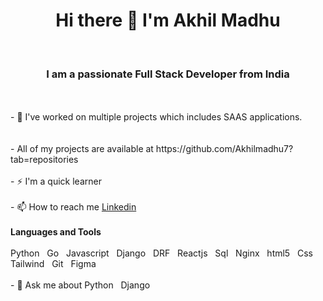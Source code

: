 ### <h1 align=center>Hi there 👋 I'm Akhil Madhu</h1>
<br/>
<h3 align=center>I am a passionate Full Stack Developer  from India</h3>

<br/>

<br/>
- 🔭 I've worked on multiple projects which includes SAAS applications.
<br/>
<br/>
<br/>
- All of my projects are available at https://github.com/Akhilmadhu7?tab=repositories
<br/>
<br/>
- ⚡️ I'm a quick learner
<br/>
<br/>
- 📫 How to reach me <a href=www.linkedin.com/in/akhil-madhu-b6623b229>Linkedin</a>
<br/>
<br/>
<strong>Languages and Tools</strong>
<br/>
<br/>
Python &nbsp Go &nbsp Javascript &nbsp Django &nbsp DRF &nbsp Reactjs &nbsp Sql &nbsp Nginx &nbsp html5 &nbsp Css &nbsp Tailwind &nbsp Git &nbsp Figma
<br/>
<br/>
- 💬 Ask me about Python &nbsp Django






<!--
**Akhilmadhu7/Akhilmadhu7** is a ✨ _special_ ✨ repository because its `README.md` (this file) appears on your GitHub profile.

Here are some ideas to get you started:

- 🔭 I’m currently working on ...
- 🌱 I’m currently learning ...
- 👯 I’m looking to collaborate on ...
- 🤔 I’m looking for help with ...
- 💬 Ask me about ...
- 📫 How to reach me: ...
- 😄 Pronouns: ...
- ⚡ Fun fact: ...
-->
